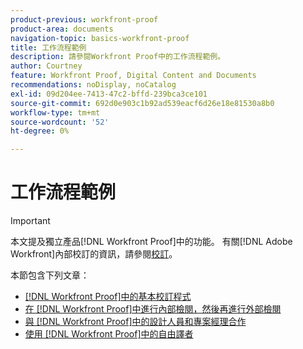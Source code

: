 ```yaml
---
product-previous: workfront-proof
product-area: documents
navigation-topic: basics-workfront-proof
title: 工作流程範例
description: 請參閱Workfront Proof中的工作流程範例。
author: Courtney
feature: Workfront Proof, Digital Content and Documents
recommendations: noDisplay, noCatalog
exl-id: 09d204ee-7413-47c2-bffd-239bca3ce101
source-git-commit: 692d0e903c1b92ad539eacf6d26e18e81530a8b0
workflow-type: tm+mt
source-wordcount: '52'
ht-degree: 0%

---
```


# 工作流程範例

>[!IMPORTANT]
>
>本文提及獨立產品[!DNL Workfront Proof]中的功能。 有關[!DNL Adobe Workfront]內部校訂的資訊，請參閱[校訂](../../../review-and-approve-work/proofing/proofing.md)。

本節包含下列文章：

* [ [!DNL Workfront Proof]中的基本校訂程式](../../../workfront-proof/wp-getstarted/workflow-examples/basic-proof-process.md)
* [在 [!DNL Workfront Proof]中進行內部檢閱，然後再進行外部檢閱](../../../workfront-proof/wp-getstarted/workflow-examples/internal-external-review.md)
* [與 [!DNL Workfront Proof]中的設計人員和專案經理合作](../../../workfront-proof/wp-getstarted/workflow-examples/work-designers-project-managers.md)
* [使用 [!DNL Workfront Proof]中的自由譯者](../../../workfront-proof/wp-getstarted/workflow-examples/work-freelancers.md)
